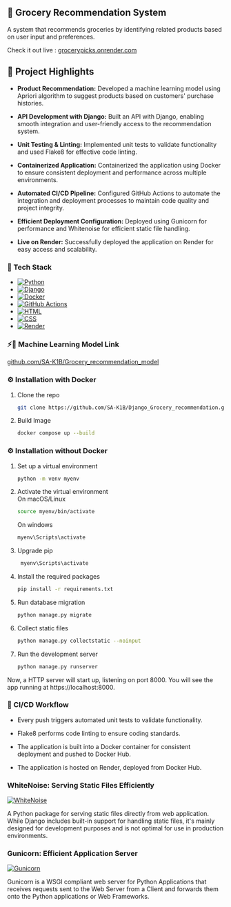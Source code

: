 

<!-- ABOUT THE PROJECT -->
## 🚀 Grocery Recommendation System 
A system that recommends groceries by identifying related products based on user input and preferences.

Check it out live : [grocerypicks.onrender.com](https://grocerypicks.onrender.com/)

<!-- GETTING STARTED -->
<!--## Description-->
<!--A grocery recommendation system that uses the Apriori algorithm to suggest related items based on user input. The API is built with Django, containerized using Docker, and deployed on Render. GitHub Actions automates CI/CD to streamline the deployment process.-->
## 📌 Project Highlights

- **Product Recommendation:** Developed a machine learning model using Apriori algorithm to suggest products based on customers' purchase histories.

- **API Development with Django:** Built an API with Django, enabling smooth integration and user-friendly access to the recommendation system.

- **Unit Testing & Linting:** Implemented unit tests to validate functionality and used Flake8 for effective code linting.
- **Containerized Application:** Containerized the application using Docker to ensure consistent deployment and performance across multiple environments.

- **Automated CI/CD Pipeline:** Configured GitHub Actions to automate the integration and deployment processes to maintain code quality and project integrity.


- **Efficient Deployment Configuration:** Deployed using Gunicorn for performance and Whitenoise for efficient static file handling.

- **Live on Render:** Successfully deployed the application on Render for easy access and scalability.


### 🔧 Tech Stack

* [![Python][Python.img]][Python-url]
* [![Django][Django.img]][Django-url]
* [![Docker][Docker.img]][Docker-url]
* [![GitHub Actions][GitHubActions.img]][GitHubActions-url]
* [![HTML][HTML.img]][HTML-url]
* [![CSS][CSS.img]][CSS-url]
* [![Render][Render.img]][Render-url] 

### ⚡🧠️ Machine Learning Model Link

[github.com/SA-K1B/Grocery_recommendation_model](https://github.com/SA-K1B/Grocery_recommendation_model)

### ⚙️ Installation with Docker


1. Clone the repo
   ```sh
   git clone https://github.com/SA-K1B/Django_Grocery_recommendation.git
   ```
2. Build Image 
   ```sh
   docker compose up --build
   ```
### ⚙️ Installation without Docker
1.  Set up a virtual environment
    ```sh
    python -m venv myenv
    ```
2. Activate the virtual environment  
    On macOS/Linux
    ```sh
    source myenv/bin/activate
    ```
     On windows
     ```sh
     myenv\Scripts\activate

     ```
3.  Upgrade pip
    ```sh
     myenv\Scripts\activate

     ```
4.  Install the required packages
    ```sh
    pip install -r requirements.txt
    ```
5.  Run database migration
    ```sh
    python manage.py migrate

    ```
6. Collect static files
   ```sh
   python manage.py collectstatic --noinput
   ```
7. Run the development server
   ```sh
   python manage.py runserver
   ```


Now, a HTTP server will start up, listening on port 8000. You will see the app running at https://localhost:8000.
### 🔄 CI/CD Workflow


- Every push triggers automated unit tests to validate functionality.
 
- Flake8 performs code linting to ensure coding standards.

- The application is built into a Docker container for consistent deployment and pushed to Docker Hub.
- The application is hosted on Render, deployed from Docker Hub.
 
### WhiteNoise: Serving Static Files Efficiently
 [![WhiteNoise][WhiteNoise.img]][WhiteNoise-url]

A Python package for serving static files directly from web application. While Django includes built-in support for handling static files, it's mainly designed for development purposes and is not optimal for use in production environments.

### Gunicorn: Efficient Application Server
[![Gunicorn][Gunicorn.img]][Gunicorn-url]

Gunicorn is a WSGI compliant web server for Python Applications that receives requests sent to the Web Server from a Client and forwards them onto the Python applications or Web Frameworks.

<!-- MARKDOWN LINKS & IMAGES -->
<!-- https://www.markdownguide.org/basic-syntax/#reference-style-links -->
[contributors-shield]: https://img.shields.io/github/contributors/othneildrew/Best-README-Template.svg?style=for-the-badge
[CSS-url]: https://www.w3.org/Style/CSS/Overview.en.html
[CSS.img]: https://img.shields.io/badge/CSS-1572B6?style=for-the-badge&logo=css3&logoColor=white
[HTML-url]: https://html.spec.whatwg.org/
[HTML.img]: https://img.shields.io/badge/HTML-E34F26?style=for-the-badge&logo=html5&logoColor=white
[Python-url]: https://www.python.org/
[Python.img]: https://img.shields.io/badge/Python-3776AB?style=for-the-badge&logo=python&logoColor=white
[Django-url]: https://www.djangoproject.com/
[Django.img]: https://img.shields.io/badge/Django-092E20?style=for-the-badge&logo=django&logoColor=white
[Docker-url]: https://www.docker.com/
[Docker.img]: https://img.shields.io/badge/Docker-2496ED?style=for-the-badge&logo=docker&logoColor=white
[GitHubActions-url]: https://github.com/features/actions
[GitHubActions.img]: https://img.shields.io/badge/GitHub_Actions-2088FF?style=for-the-badge&logo=github-actions&logoColor=white
[Render-url]: https://render.com/
[Render.img]: https://img.shields.io/badge/Render-46E3B7?style=for-the-badge&logo=render&logoColor=white

[WhiteNoise-url]: http://whitenoise.evans.io/en/stable/
[WhiteNoise.img]: https://img.shields.io/badge/WhiteNoise-2B8EAD?style=for-the-badge&logo=python&logoColor=white

[Gunicorn-url]: https://gunicorn.org/
[Gunicorn.img]: https://img.shields.io/badge/Gunicorn-499848?style=for-the-badge&logo=gunicorn&logoColor=white